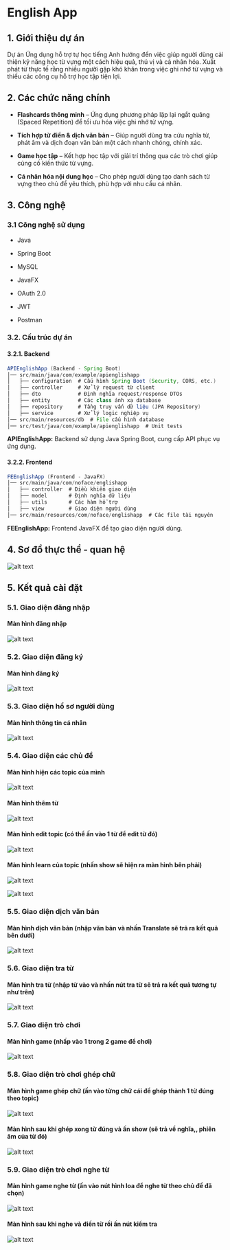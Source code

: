 # English App

## 1. Giới thiệu dự án

Dự án Ứng dụng hỗ trợ tự học tiếng Anh hướng đến việc giúp người dùng cải thiện kỹ năng học từ vựng một cách hiệu quả, thú vị và cá nhân hóa. Xuất phát từ thực tế rằng nhiều người gặp khó khăn trong việc ghi nhớ từ vựng và thiếu các công cụ hỗ trợ học tập tiện lợi.

## 2. Các chức năng chính

- **Flashcards thông minh** – Ứng dụng phương pháp lặp lại ngắt quãng (Spaced Repetition) để tối ưu hóa việc ghi nhớ từ vựng.

- **Tích hợp từ điển & dịch văn bản** – Giúp người dùng tra cứu nghĩa từ, phát âm và dịch đoạn văn bản một cách nhanh chóng, chính xác.

- **Game học tập** – Kết hợp học tập với giải trí thông qua các trò chơi giúp củng cố kiến thức từ vựng.

- **Cá nhân hóa nội dung học** – Cho phép người dùng tạo danh sách từ vựng theo chủ đề yêu thích, phù hợp với nhu cầu cá nhân.

## 3. Công nghệ

### 3.1 Công nghệ sử dụng

- Java

- Spring Boot

- MySQL

- JavaFX

- OAuth 2.0

- JWT

- Postman

### 3.2. Cấu trúc dự án

#### 3.2.1. Backend

```java
APIEnglishApp (Backend - Spring Boot)
│── src/main/java/com/example/apienglishapp
│   ├── configuration  # Cấu hình Spring Boot (Security, CORS, etc.)
│   ├── controller     # Xử lý request từ client
│   ├── dto            # Định nghĩa request/response DTOs
│   ├── entity         # Các class ánh xạ database
│   ├── repository     # Tầng truy vấn dữ liệu (JPA Repository)
│   ├── service        # Xử lý logic nghiệp vụ
│── src/main/resources/db  # File cấu hình database
│── src/test/java/com/example/apienglishapp  # Unit tests
```

**APIEnglishApp:** Backend sử dụng Java Spring Boot, cung cấp API phục vụ ứng dụng.

#### 3.2.2. Frontend

```java
FEEnglishApp (Frontend - JavaFX)
│── src/main/java/com/noface/englishapp
│   ├── controller  # Điều khiển giao diện
│   ├── model       # Định nghĩa dữ liệu
│   ├── utils       # Các hàm hỗ trợ
│   ├── view        # Giao diện người dùng
│── src/main/resources/com/noface/englishapp  # Các file tài nguyên
```

**FEEnglishApp:** Frontend JavaFX để tạo giao diện người dùng.

## 4. Sơ đồ thực thể - quan hệ

![alt text](/images/image-19.png)

## 5. Kết quả cài đặt

### 5.1. Giao diện đăng nhập

#### Màn hình đăng nhập

![alt text](/images/image.png)

### 5.2. Giao diện đăng ký

#### Màn hình đăng ký

![alt text](/images/image-1.png)

### 5.3. Giao diện hồ sơ người dùng
 
#### Màn hình thông tin cá nhân

![alt text](/images/image-2.png)

### 5.4. Giao diện các chủ đề
 
#### Màn hình hiện các topic của mình

![alt text](/images/image-3.png)
 
#### Màn hình thêm từ

![alt text](/images/image-4.png)
 	 
#### Màn hình edit topic (có thể ấn vào 1 từ để edit từ đó)

![alt text](/images/image-16.png)
 		 
#### Màn hình learn của topic (nhấn show sẽ hiện ra màn hình bên phải)

![alt text](/images/image-17.png)

![alt text](/images/image-18.png)

### 5.5. Giao diện dịch văn bản
 
#### Màn hình dịch văn bản (nhập văn bản và nhấn Translate sẽ trả ra kết quả bên dưới)

![alt text](/images/image-9.png)

### 5.6. Giao diện tra từ
 
#### Màn hình tra từ (nhập từ vào và nhấn nút tra từ sẽ trả ra kết quả tương tự như trên)

![alt text](/images/image-10.png)

### 5.7. Giao diện trò chơi

#### Màn hình game (nhấp vào 1 trong 2 game để chơi)

![alt text](/images/image-11.png)

### 5.8. Giao diện trò chơi ghép chữ
 
#### Màn hình game ghép chữ (ấn vào từng chữ cái để ghép thành 1 từ đúng theo topic)

![alt text](/images/image-12.png)
 
#### Màn hình sau khi ghép xong từ đúng và ấn show (sẽ trả về nghĩa,, phiên âm của từ đó)

![alt text](/images/image-13.png)

### 5.9. Giao diện trò chơi nghe từ
 
#### Màn hình game nghe từ (ấn vào nút hình loa để nghe từ theo chủ đề đã chọn)

![alt text](/images/image-14.png)
 
#### Màn hình sau khi nghe và điền từ rồi ấn nút kiểm tra

![alt text](/images/image-15.png)